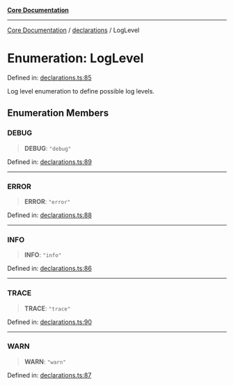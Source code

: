 [**Core Documentation**](../../README.md)

***

[Core Documentation](../../README.md) / [declarations](../README.md) / LogLevel

# Enumeration: LogLevel

Defined in: [declarations.ts:85](https://github.com/stonemjs/core/blob/85781fe5b87769612839dd6b850ba45186d357fa/src/declarations.ts#L85)

Log level enumeration to define possible log levels.

## Enumeration Members

### DEBUG

> **DEBUG**: `"debug"`

Defined in: [declarations.ts:89](https://github.com/stonemjs/core/blob/85781fe5b87769612839dd6b850ba45186d357fa/src/declarations.ts#L89)

***

### ERROR

> **ERROR**: `"error"`

Defined in: [declarations.ts:88](https://github.com/stonemjs/core/blob/85781fe5b87769612839dd6b850ba45186d357fa/src/declarations.ts#L88)

***

### INFO

> **INFO**: `"info"`

Defined in: [declarations.ts:86](https://github.com/stonemjs/core/blob/85781fe5b87769612839dd6b850ba45186d357fa/src/declarations.ts#L86)

***

### TRACE

> **TRACE**: `"trace"`

Defined in: [declarations.ts:90](https://github.com/stonemjs/core/blob/85781fe5b87769612839dd6b850ba45186d357fa/src/declarations.ts#L90)

***

### WARN

> **WARN**: `"warn"`

Defined in: [declarations.ts:87](https://github.com/stonemjs/core/blob/85781fe5b87769612839dd6b850ba45186d357fa/src/declarations.ts#L87)
